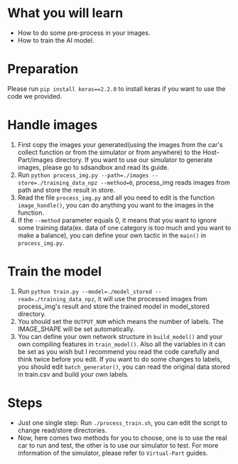 <!--
 * @Author: Sauron Wu
 * @GitHub: wutianze
 * @Email: 1369130123qq@gmail.com
 * @Date: 2019-10-15 15:51:43
 * @LastEditors: Please set LastEditors
 * @LastEditTime: 2019-10-25 17:48:49
 * @Description: 
 -->
# What you will learn
- How to do some pre-process in your images.
- How to train the AI model.

# Preparation
Please run `pip install keras==2.2.0` to install keras if you want to use the code we provided.

# Handle images
1. First copy the images your generated(using the images from the car's collect function or from the simulator or from anywhere) to the Host-Part/images directory. If you want to use our simulator to generate images, please go to sdsandbox and read its guide.
2. Run `python process_img.py --path=./images --store=./training_data_npz --method=0`, process_img reads images from path and store the result in store.
3. Read the file `process_img.py` and all you need to edit is the function `image_handle()`, you can do anything you want to the images in the function.
4. If the `--method` parameter equals 0, it means that you want to ignore some training data(ex. data of one category is too much and you want to make a balance), you can define your own tactic in the `main()` in `process_img.py`.
   
# Train the model
1. Run `python train.py --model=./model_stored --read=./training_data_npz`, it will use the processed images from process_img's result and store the trained model in model_stored directory.
2. You should set the `OUTPUT_NUM` which means the number of labels. The IMAGE_SHAPE will be set automatically.
3. You can define your own network structure in `build_model()` and your own compiling features in `train_model()`. Also all the variables in it can be set as you wish but I recommend you read the code carefully and think twice before you edit. If you want to do some changes to labels, you should edit `batch_generator()`, you can read the original data stored in train.csv and build your own labels. 

# Steps
- Just one single step: Run `./process_train.sh`, you can edit the script to change read/store directories. 
- Now, here comes two methods for you to choose, one is to use the real car to run and test, the other is to use our simulator to test. For more information of the simulator, please refer to `Virtual-Part` guides.
